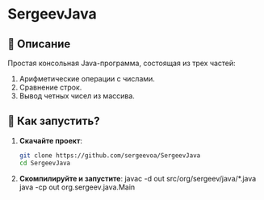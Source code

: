 # SergeevJava

## 📜 Описание
Простая консольная Java-программа, состоящая из трех частей:
1. Арифметические операции с числами.
2. Сравнение строк.
3. Вывод четных чисел из массива.

## 🚀 Как запустить?
1. **Скачайте проект**:
   ```sh
   git clone https://github.com/sergeevoa/SergeevJava
   cd SergeevJava

2. **Скомпилируйте и запустите**:
   javac -d out src/org/sergeev/java/*.java
   java -cp out org.sergeev.java.Main